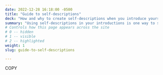 ```yaml
---
date: 2022-12-28 16:18:00 -0500
title: "Guide to self-descriptions"
deck: "How and why to create self-descriptions when you introduce yourself during events and presentations"
summary: "Using self-descriptions in your introductions is one way to support creating strong, inclusive digital spaces."
# Controls how this page appears across the site
# 0 -- hidden
# 1 -- visible
# 2 -- highlighted
weight: 1
slug: guide-to-self-descriptions

---
```


COPY
